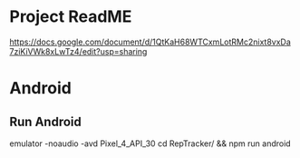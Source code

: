 # Project ReadME
https://docs.google.com/document/d/1QtKaH68WTCxmLotRMc2nixt8vxDa7ziKiVWk8xLwTz4/edit?usp=sharing

# Android
## Run Android

emulator -noaudio -avd Pixel_4_API_30
cd RepTracker/ && npm run android
